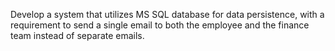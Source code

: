 Develop a system that utilizes MS SQL database for data persistence, with a requirement to send a single email to both the employee and the finance team instead of separate emails.
